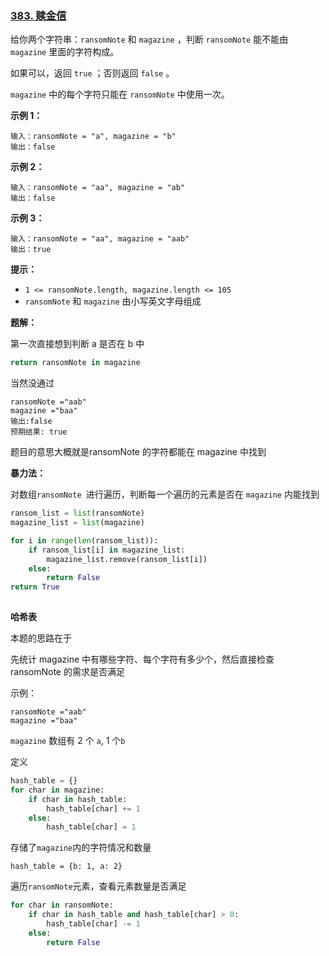 ### [383. 赎金信](https://leetcode.cn/problems/ransom-note/)

给你两个字符串：`ransomNote` 和 `magazine` ，判断 `ransomNote` 能不能由 `magazine` 里面的字符构成。

如果可以，返回 `true` ；否则返回 `false` 。

`magazine` 中的每个字符只能在 `ransomNote` 中使用一次。

 

**示例 1：**

```
输入：ransomNote = "a", magazine = "b"
输出：false
```

**示例 2：**

```
输入：ransomNote = "aa", magazine = "ab"
输出：false
```

**示例 3：**

```
输入：ransomNote = "aa", magazine = "aab"
输出：true
```

 

**提示：**

- `1 <= ransomNote.length, magazine.length <= 105`
- `ransomNote` 和 `magazine` 由小写英文字母组成



**题解：**

第一次直接想到判断 a 是否在 b 中

```python
return ransomNote in magazine
```

当然没通过

```text
ransomNote ="aab"
magazine ="baa"
输出:false
预期结果: true
```

题目的意思大概就是ransomNote 的字符都能在 magazine 中找到

**暴力法：**

对数组`ransomNote `进行遍历，判断每一个遍历的元素是否在 `magazine` 内能找到

```python
ransom_list = list(ransomNote)
magazine_list = list(magazine)

for i in range(len(ransom_list)):
    if ransom_list[i] in magazine_list:
        magazine_list.remove(ransom_list[i])
    else:
        return False
return True
        
```



**哈希表**

本题的思路在于

先统计 magazine 中有哪些字符、每个字符有多少个，然后直接检查 ransomNote 的需求是否满足

示例：

```
ransomNote ="aab"
magazine ="baa"
```

`magazine` 数组有 2 个 `a`, 1 个`b`

定义

```python
hash_table = {}
for char in magazine:
    if char in hash_table:
        hash_table[char] += 1
    else:
        hash_table[char] = 1
```

存储了`magazine`内的字符情况和数量

`hash_table = {b: 1, a: 2}`

遍历`ransomNote`元素，查看元素数量是否满足

```python
for char in ransomNote:
    if char in hash_table and hash_table[char] > 0:
        hash_table[char] -= 1
    else:
        return False
```





